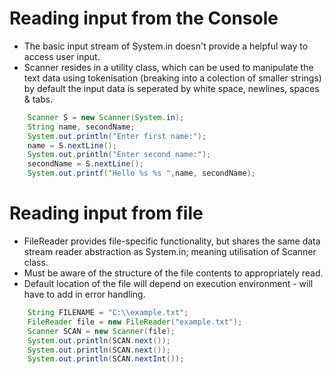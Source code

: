  # Reading input from the Console
- The basic input stream of System.in doesn't provide a helpful way to access user input.
- Scanner resides in a utility class, which can be used to manipulate the text data using tokenisation (breaking into a colection of smaller strings) by default the input data is seperated by white space, newlines, spaces & tabs.

```Java
    Scanner S = new Scanner(System.in); 
    String name, secondName; 
    System.out.println("Enter first name:");
    name = S.nextLine();
    System.out.println("Enter second name:");
    secondName = S.nextLine();
    System.out.printf("Hello %s %s ",name, secondName);
```
 
# Reading input from file
- FileReader provides file-specific functionality, but shares the same data stream reader abstraction as System.in; meaning utilisation of Scanner class. 
- Must be aware of the structure of the file contents to appropriately read.
- Default location of the file will depend on execution environment - will have to add in error handling.
```Java
    String FILENAME = "C:\\example.txt"; 
    FileReader file = new FileReader("example.txt");
    Scanner SCAN = new Scanner(file);
    System.out.println(SCAN.next());
    System.out.println(SCAN.next());
    System.out.println(SCAN.nextInt());
 ```
 


    